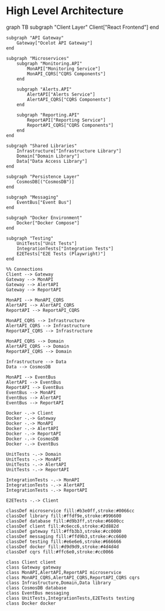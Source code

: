 # High Level Architecture

graph TB
    subgraph "Client Layer"
        Client["React Frontend"]
    end

    subgraph "API Gateway"
        Gateway["Ocelot API Gateway"]
    end

    subgraph "Microservices"
        subgraph "Monitoring.API"
            MonAPI["Monitoring Service"]
            MonAPI_CQRS["CQRS Components"]
        end
        
        subgraph "Alerts.API"
            AlertAPI["Alerts Service"]
            AlertAPI_CQRS["CQRS Components"]
        end
        
        subgraph "Reporting.API"
            ReportAPI["Reporting Service"]
            ReportAPI_CQRS["CQRS Components"]
        end
    end
    
    subgraph "Shared Libraries"
        Infrastructure["Infrastructure Library"]
        Domain["Domain Library"]
        Data["Data Access Library"]
    end
    
    subgraph "Persistence Layer"
        CosmosDB[("CosmosDB")]
    end
    
    subgraph "Messaging"
        EventBus["Event Bus"]
    end
    
    subgraph "Docker Environment"
        Docker["Docker Compose"]
    end
    
    subgraph "Testing"
        UnitTests["Unit Tests"]
        IntegrationTests["Integration Tests"]
        E2ETests["E2E Tests (Playwright)"]
    end
    
    %% Connections
    Client --> Gateway
    Gateway --> MonAPI
    Gateway --> AlertAPI
    Gateway --> ReportAPI
    
    MonAPI --> MonAPI_CQRS
    AlertAPI --> AlertAPI_CQRS
    ReportAPI --> ReportAPI_CQRS
    
    MonAPI_CQRS --> Infrastructure
    AlertAPI_CQRS --> Infrastructure
    ReportAPI_CQRS --> Infrastructure
    
    MonAPI_CQRS --> Domain
    AlertAPI_CQRS --> Domain
    ReportAPI_CQRS --> Domain
    
    Infrastructure --> Data
    Data --> CosmosDB
    
    MonAPI --> EventBus
    AlertAPI --> EventBus
    ReportAPI --> EventBus
    EventBus --> MonAPI
    EventBus --> AlertAPI
    EventBus --> ReportAPI
    
    Docker -.-> Client
    Docker -.-> Gateway
    Docker -.-> MonAPI
    Docker -.-> AlertAPI
    Docker -.-> ReportAPI
    Docker -.-> CosmosDB
    Docker -.-> EventBus
    
    UnitTests -.-> Domain
    UnitTests -.-> MonAPI
    UnitTests -.-> AlertAPI
    UnitTests -.-> ReportAPI
    
    IntegrationTests -.-> MonAPI
    IntegrationTests -.-> AlertAPI
    IntegrationTests -.-> ReportAPI
    
    E2ETests -.-> Client
    
    classDef microservice fill:#b3e0ff,stroke:#0066cc
    classDef library fill:#ffdf9e,stroke:#996600
    classDef database fill:#d9b3ff,stroke:#6600cc
    classDef client fill:#c6ecc6,stroke:#2d882d
    classDef gateway fill:#ffb3b3,stroke:#cc0000
    classDef messaging fill:#ffd9b3,stroke:#cc6600
    classDef testing fill:#e6e6e6,stroke:#666666
    classDef docker fill:#d9d9d9,stroke:#4d4d4d
    classDef cqrs fill:#ffc6e0,stroke:#cc0066
    
    class Client client
    class Gateway gateway
    class MonAPI,AlertAPI,ReportAPI microservice
    class MonAPI_CQRS,AlertAPI_CQRS,ReportAPI_CQRS cqrs
    class Infrastructure,Domain,Data library
    class CosmosDB database
    class EventBus messaging
    class UnitTests,IntegrationTests,E2ETests testing
    class Docker docker
